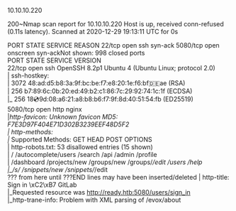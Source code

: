  10.10.10.220

200~Nmap scan report for 10.10.10.220
Host is up, received conn-refused (0.11s latency).
Scanned at 2020-12-29 19:13:11 UTC for 0s

PORT     STATE SERVICE  REASON
22/tcp   open  ssh      syn-ack
5080/tcp open  onscreen syn-ackNot shown: 998 closed ports                                                                                                                                                                                                                
PORT     STATE SERVICE VERSION                                                                                                                                                                                                             
22/tcp   open  ssh     OpenSSH 8.2p1 Ubuntu 4 (Ubuntu Linux; protocol 2.0)                                                                                                                                                                 
| ssh-hostkey:                                                                                                                                                                                                                             
|   3072 48:ad:d5:b8:3a:9f:bc:be:f7:e8:20:1e:f6:bf:de:ae (RSA)                                                                                                                                                                             
|   256 b7:89:6c:0b:20:ed:49:b2:c1:86:7c:29:92:74:1c:1f (ECDSA)                                                                                                                                                                            
|_  256 18:cd:9d:08:a6:21:a8:b8:b6:f7:9f:8d:40:51:54:fb (ED25519)                                                                                                                                                                          
5080/tcp open  http    nginx                                                                                                                                                                                                               
|_http-favicon: Unknown favicon MD5: F7E3D97F404E71D302B3239EEF48D5F2                                                                                                                                                                      
| http-methods:                                                                                                                                                                                                                            
|_  Supported Methods: GET HEAD POST OPTIONS                                                                                                                                                                                               
| http-robots.txt: 53 disallowed entries (15 shown)                                                                                                                                                                                        
| / /autocomplete/users /search /api /admin /profile                                                                                                                                                                                       
| /dashboard /projects/new /groups/new /groups/*/edit /users /help                                                                                                                                                                         
|_/s/ /snippets/new /snippets/*/edit                                                                                                                                                                                                       
??? from here until ???END lines may have been inserted/deleted
| http-title: Sign in \xC2\xB7 GitLab                                                                                                                                                                                                      
|_Requested resource was http://ready.htb:5080/users/sign_in                                                                                                                                                                               
|_http-trane-info: Problem with XML parsing of /evox/about                                                                                                                     
 


